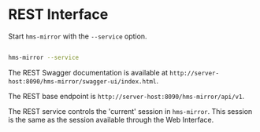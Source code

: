 # REST Interface

Start `hms-mirror` with the `--service` option.
    
```bash

hms-mirror --service
```

The REST Swagger documentation is available at `http://server-host:8090/hms-mirror/swagger-ui/index.html`.

The REST base endpoint is `http://server-host:8090/hms-mirror/api/v1`.

The REST service controls the 'current' session in `hms-mirror`.  This session is the same as the session available 
through the Web Interface.